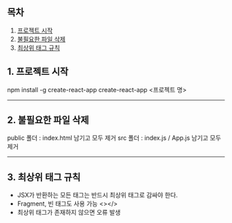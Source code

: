## 목차
1. [프로젝트 시작](#1.-프로젝트-시작)
2. [불필요한 파일 삭제](#2.-불필요한-파일-삭제)
3. [최상위 태그 규칙](#3.-최상위-태그-규칙)

## 1. 프로젝트 시작
npm install -g create-react-app
create-react-app <프로젝트 명>

---

## 2. 불필요한 파일 삭제
public 폴더 : index.html 남기고 모두 제거
src 폴더 : index.js / App.js 남기고 모두 제거

---

## 3. 최상위 태그 규칙
* JSX가 반환하는 모든 태그는 반드시 최상위 태그로 감싸야 한다.
* Fragment, 빈 태그도 사용 가능 <></>
* 최상위 태그가 존재하지 않으면 오류 발생
